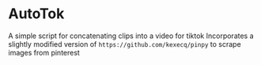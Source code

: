 # AutoTok

A simple script for concatenating clips into a video for tiktok
Incorporates a slightly modified version of `https://github.com/kexecq/pinpy` to scrape images from pinterest
